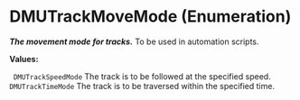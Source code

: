 # DMUTrackMoveMode (Enumeration)

**_The movement mode for tracks._**
To be used in automation scripts.

**Values:**

` DMUTrackSpeedMode`      The track is to be followed at the specified speed.
` DMUTrackTimeMode`      The track is to be traversed within the specified time.